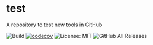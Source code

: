 # test
A repository to test new tools in GitHub

![Build](https://github.com/DhunterAO/test/workflows/Test%20for%20Go/badge.svg)
[![codecov](https://codecov.io/gh/DhunterAO/test/branch/master/graph/badge.svg)](https://codecov.io/gh/DhunterAO/test)
![License: MIT](https://img.shields.io/badge/License-MIT-blue.svg)
![GitHub All Releases](https://img.shields.io/github/downloads/DhunterAO/test/total)

